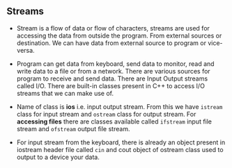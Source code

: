 ## Streams

- Stream is a flow of data or flow of characters, streams are used for accessing the data from outside the program. From external sources or destination. We can have data from external source to program or vice-versa.

- Program can get data from keyboard, send data to monitor, read and write data to a file or from a network. There are various sources for program to receive and send data. There are Input Output streams called I/O. There are built-in classes present in C++ to access I/O streams that we can make use of. 

- Name of class is **ios** i.e. input output stream. From this we have `istream` class for input stream and `ostream` class for output stream. For **accessing files** there are classes available called `ifstream` input file stream and `ofstream` output file stream.

- For input stream from the keyboard, there is already an object present in iostream header file called `cin` and cout object of ostream class used to output to a device your data.

